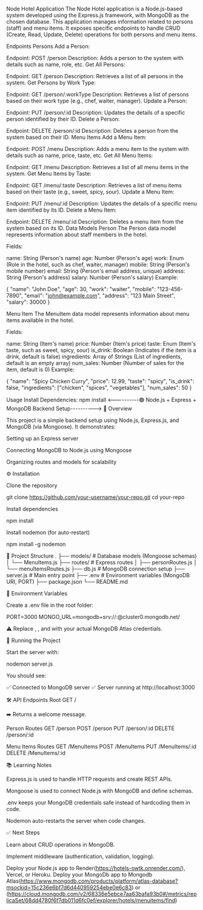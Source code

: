 Node Hotel Application
The Node Hotel application is a Node.js-based system developed using the Express.js framework, with MongoDB as the chosen database. This application manages information related to persons (staff) and menu items. It exposes specific endpoints to handle CRUD (Create, Read, Update, Delete) operations for both persons and menu items.

Endpoints
Persons
Add a Person:

Endpoint: POST /person
Description: Adds a person to the system with details such as name, role, etc.
Get All Persons:

Endpoint: GET /person
Description: Retrieves a list of all persons in the system.
Get Persons by Work Type:

Endpoint: GET /person/:workType
Description: Retrieves a list of persons based on their work type (e.g., chef, waiter, manager).
Update a Person:

Endpoint: PUT /person/:id
Description: Updates the details of a specific person identified by their ID.
Delete a Person:

Endpoint: DELETE /person/:id
Description: Deletes a person from the system based on their ID.
Menu Items
Add a Menu Item:

Endpoint: POST /menu
Description: Adds a menu item to the system with details such as name, price, taste, etc.
Get All Menu Items:

Endpoint: GET /menu
Description: Retrieves a list of all menu items in the system.
Get Menu Items by Taste:

Endpoint: GET /menu/:taste
Description: Retrieves a list of menu items based on their taste (e.g., sweet, spicy, sour).
Update a Menu Item:

Endpoint: PUT /menu/:id
Description: Updates the details of a specific menu item identified by its ID.
Delete a Menu Item:

Endpoint: DELETE /menu/:id
Description: Deletes a menu item from the system based on its ID.
Data Models
Person
The Person data model represents information about staff members in the hotel.

Fields:

name: String (Person's name)
age: Number (Person's age)
work: Enum (Role in the hotel, such as chef, waiter, manager)
mobile: String (Person's mobile number)
email: String (Person's email address, unique)
address: String (Person's address)
salary: Number (Person's salary)
Example:

{
  "name": "John Doe",
  "age": 30,
  "work": "waiter",
  "mobile": "123-456-7890",
  "email": "john@example.com",
  "address": "123 Main Street",
  "salary": 30000
}

Menu Item
The MenuItem data model represents information about menu items available in the hotel.

Fields:

name: String (Item's name)
price: Number (Item's price)
taste: Enum (Item's taste, such as sweet, spicy, sour)
is_drink: Boolean (Indicates if the item is a drink, default is false)
ingredients: Array of Strings (List of ingredients, default is an empty array)
num_sales: Number (Number of sales for the item, default is 0)
Example:

{
  "name": "Spicy Chicken Curry",
  "price": 12.99,
  "taste": "spicy",
  "is_drink": false,
  "ingredients": ["chicken", "spices", "vegetables"],
  "num_sales": 50
}

Usage
Install Dependencies:
npm install
<----------🟢 Node.js + Express + MongoDB Backend Setup---------->
📌 Overview

This project is a simple backend setup using Node.js, Express.js, and MongoDB (via Mongoose).
It demonstrates:

Setting up an Express server

Connecting MongoDB to Node.js using Mongoose

Organizing routes and models for scalability

⚙️ Installation

Clone the repository

git clone https://github.com/your-username/your-repo.git
cd your-repo


Install dependencies

npm install


Install nodemon (for auto-restart)

npm install -g nodemon

📂 Project Structure
.
├── models/             # Database models (Mongoose schemas)
│   └── MenuItems.js
├── routes/             # Express routes
│   ├── personRoutes.js
│   └── menuItemsRoutes.js
├── db.js               # MongoDB connection setup
├── server.js           # Main entry point
├── .env                # Environment variables (MongoDB URI, PORT)
├── package.json
└── README.md

🔑 Environment Variables

Create a .env file in the root folder:

PORT=3000
MONGO_URL=mongodb+srv://<username>:<password>@cluster0.mongodb.net/<dbname>


⚠️ Replace <username>, <password>, and <dbname> with your actual MongoDB Atlas credentials.

🚀 Running the Project

Start the server with:

nodemon server.js


You should see:

✅ Connected to MongoDB server
✅ Server running at http://localhost:3000

🛠️ API Endpoints
Root
GET /


➡️ Returns a welcome message.

Person Routes
GET    /person
POST   /person
PUT    /person/:id
DELETE /person/:id

Menu Items Routes
GET    /MenuItems
POST   /MenuItems
PUT    /MenuItems/:id
DELETE /MenuItems/:id

📚 Learning Notes

Express.js is used to handle HTTP requests and create REST APIs.

Mongoose is used to connect Node.js with MongoDB and define schemas.

.env keeps your MongoDB credentials safe instead of hardcoding them in code.

Nodemon auto-restarts the server when code changes.

✅ Next Steps

Learn about CRUD operations in MongoDB.

Implement middleware (authentication, validation, logging).

Deploy your Node.js app to Render(https://hotels-owtk.onrender.com/), Vercel, or Heroku.
Deploy your MongoDb app to Mongodb Atlas(https://www.mongodb.com/products/platform/atlas-database?msockid=15c236e6bf7d6d440959254ebe0e6c83)
or (https://cloud.mongodb.com/v2/68336e5ebce7aa63bafa93b0#/metrics/replicaSet/68dd4780f6f7db011d6fc0ef/explorer/hotels/menuitems/find)

